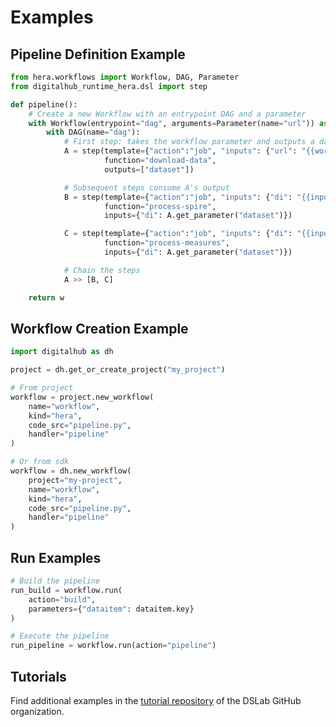 # Examples

## Pipeline Definition Example

```python
from hera.workflows import Workflow, DAG, Parameter
from digitalhub_runtime_hera.dsl import step

def pipeline():
    # Create a new Workflow with an entrypoint DAG and a parameter
    with Workflow(entrypoint="dag", arguments=Parameter(name="url")) as w:
        with DAG(name="dag"):
            # First step: takes the workflow parameter and outputs a dataset
            A = step(template={"action":"job", "inputs": {"url": "{{workflow.parameters.url}}"}},
                     function="download-data",
                     outputs=["dataset"])

            # Subsequent steps consume A's output
            B = step(template={"action":"job", "inputs": {"di": "{{inputs.parameters.di}}"}},
                     function="process-spire",
                     inputs={"di": A.get_parameter("dataset")})

            C = step(template={"action":"job", "inputs": {"di": "{{inputs.parameters.di}}"}},
                     function="process-measures",
                     inputs={"di": A.get_parameter("dataset")})

            # Chain the steps
            A >> [B, C]

    return w
```

## Workflow Creation Example

```python
import digitalhub as dh

project = dh.get_or_create_project("my_project")

# From project
workflow = project.new_workflow(
    name="workflow",
    kind="hera",
    code_src="pipeline.py",
    handler="pipeline"
)

# Or from sdk
workflow = dh.new_workflow(
    project="my-project",
    name="workflow",
    kind="hera",
    code_src="pipeline.py",
    handler="pipeline"
)
```

## Run Examples

```python
# Build the pipeline
run_build = workflow.run(
    action="build",
    parameters={"dataitem": dataitem.key}
)

# Execute the pipeline
run_pipeline = workflow.run(action="pipeline")
```

## Tutorials

Find additional examples in the [tutorial repository](https://github.com/scc-digitalhub/digitalhub-tutorials) of the DSLab GitHub organization.
